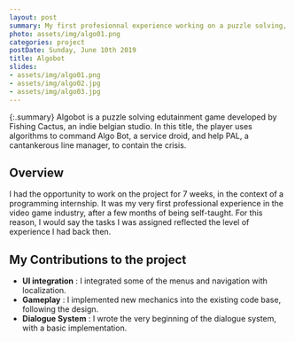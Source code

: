 ```yaml
---
layout: post
summary: My first profesionnal experience working on a puzzle solving, edutainment project. 
photo: assets/img/algo01.png
categories: project
postDate: Sunday, June 10th 2019
title: Algobot
slides:
- assets/img/algo01.png
- assets/img/algo02.jpg
- assets/img/algo03.jpg
---
```


{:.summary}
Algobot is a puzzle solving edutainment game developed by Fishing Cactus, an indie belgian studio. 
In this title, the player uses algorithms to command Algo Bot, a service droid, and help PAL, a cantankerous line manager, to contain the crisis. 

## Overview
I had the opportunity to work on the project for 7 weeks, in the context of a programming internship. 
It was my very first professional experience in the video game industry, after a few months of being self-taught.
For this reason, I would say the tasks I was assigned reflected the level of experience I had back then.  

## My Contributions to the project

* **UI integration** : I integrated some of the menus and navigation with localization.
* **Gameplay** : I implemented new mechanics into the existing code base, following the design.
* **Dialogue System** : I wrote the very beginning of the dialogue system, with a basic implementation.
